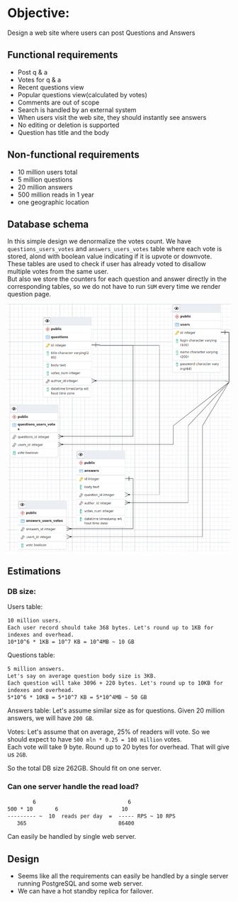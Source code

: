 # Objective:
Design a web site where users can post Questions and Answers

## Functional requirements
* Post q & a
* Votes for q & a
* Recent questions view
* Popular questions view(calculated by votes)
* Comments are out of scope
* Search is handled by an external system
* When users visit the web site, they should instantly see answers
* No editing or deletion is supported
* Question has title and the body

## Non-functional requirements
* 10 million users total
* 5 million questions
* 20 million answers 
* 500 million reads in 1 year
* one geographic location


## Database schema

In this simple design we denormalize the votes count.
We have `questions_users_votes` and `answers_users_votes` table where 
each vote is stored, alond with boolean value indicating if it is upvote or downvote.  
These tables are used to check if user has already voted to disallow multiple votes from the same user.  
But also we store the counters for each question and answer directly in the corresponding tables,
so we do not have to run `SUM` every time we render question page.

![schema](./q_and_a_db_schema.png)

## Estimations
### DB size:
<!-- http://www.sciweavers.org/free-online-latex-equation-editor -->
Users table:
```
10 million users.
Each user record should take 368 bytes. Let's round up to 1KB for indexes and overhead.
10*10^6 * 1KB = 10^7 KB = 10^4MB ~ 10 GB
```

Questions table:
```
5 million answers.
Let's say on average question body size is 3KB.
Each question will take 3096 + 220 bytes. Let's round up to 10KB for indexes and overhead.
5*10^6 * 10KB = 5*10^7 KB = 5*10^4MB ~ 50 GB
```

Answers table:
Let's assume similar size as for questions. Given 20 million answers,
we will have `200 GB`.

Votes:
Let's assume that on average, 25% of readers will vote. So we should expect to have
`500 mln * 0.25 = 100 million` votes.  
Each vote will take 9 byte. Round up to 20 bytes for overhead.
That will give us `2GB`.

So the total DB size 262GB. Should fit on one server.

### Can one server handle the read load?
```
        6                             6              
500 * 10       6                    10               
--------- ~  10  reads per day  =  ----- RPS ~ 10 RPS
   365                             86400             
```
Can easily be handled by single web server.

## Design
* Seems like all the requirements can easily be handled by a single server running PostgreSQL and some web server.
* We can have a hot standby replica for failover.
